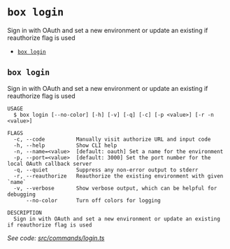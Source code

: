 `box login`
===========

Sign in with OAuth and set a new environment or update an existing if reauthorize flag is used

* [`box login`](#box-login)

## `box login`

Sign in with OAuth and set a new environment or update an existing if reauthorize flag is used

```
USAGE
  $ box login [--no-color] [-h] [-v] [-q] [-c] [-p <value>] [-r -n <value>]

FLAGS
  -c, --code          Manually visit authorize URL and input code
  -h, --help          Show CLI help
  -n, --name=<value>  [default: oauth] Set a name for the environment
  -p, --port=<value>  [default: 3000] Set the port number for the local OAuth callback server
  -q, --quiet         Suppress any non-error output to stderr
  -r, --reauthorize   Reauthorize the existing environment with given `name`
  -v, --verbose       Show verbose output, which can be helpful for debugging
      --no-color      Turn off colors for logging

DESCRIPTION
  Sign in with OAuth and set a new environment or update an existing if reauthorize flag is used
```

_See code: [src/commands/login.ts](https://github.com/box/boxcli/blob/v3.15.0/src/commands/login.ts)_
